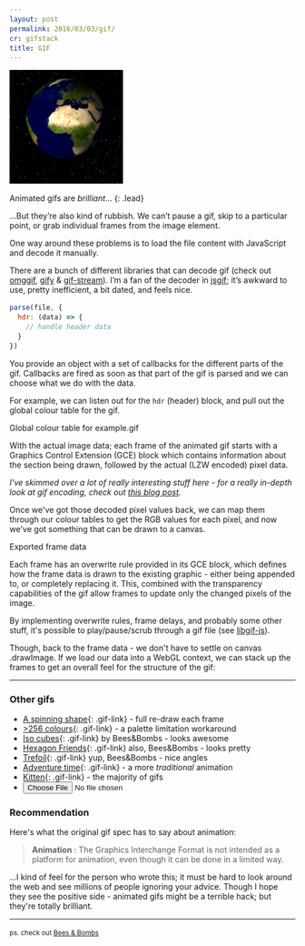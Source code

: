 ```yaml
---
layout: post
permalink: 2016/03/03/gif/
cr: gifstack
title: GIF
---
```


<div id="gs-choose">
<img src="/img/example.gif" id="gs-file-preview" />
</div>

Animated gifs are _brilliant_…
{: .lead}

…But they’re also kind of rubbish. We can’t pause a gif, skip to a particular point, or grab individual frames from the image element.

One way around these problems is to load the file content with JavaScript and decode it manually.

There are a bunch of different libraries that can decode gif (check out [omggif][omggif], [gify][gify] & [gif-stream][gif-stream]). I’m a fan of the decoder in [jsgif][jsgif]; it’s awkward to use, pretty inefficient, a bit dated, and feels nice.

```js
parse(file, {
  hdr: (data) => {
    // handle header data
  }
})
```

You provide an object with a set of callbacks for the different parts of the gif.  Callbacks are fired as soon as that part of the gif is parsed and we can choose what we do with the data.

For example, we can listen out for the `hdr` (header) block, and pull out the global colour table for the gif.


<canvas id="gs-palette"></canvas>
<p id="gs-palette-label" class="gs-label">Global colour table for example.gif</p>

With the actual image data; each frame of the animated gif starts with a Graphics Control Extension (GCE) block which contains information about the section being drawn, followed by the actual (LZW encoded) pixel data.

_I've skimmed over a lot of really interesting stuff here - for a really in-depth look at gif encoding, check out [this blog post](bytebybyte)._

Once we've got those decoded pixel values back, we can map them through our colour tables to get the RGB values for each pixel, and now we've got something that can be drawn to a canvas.

<canvas id="gs-canvas" width="500" height="500"></canvas>
<p class="gs-label">Exported frame data</p>

Each frame has an overwrite rule provided in its GCE block, which defines how the frame data is drawn to the existing graphic - either being appended to, or completely replacing it. This, combined with the transparency capabilities of the gif allow frames to update only the changed pixels of the image.


By implementing overwrite rules, frame delays, and probably some other stuff, it's possible to play/pause/scrub through a gif file (see [libgif-js][buzzfeed-libgif]).

Though, back to the frame data - we don't have to settle on canvas .drawImage. If we load our data into a WebGL context, we can stack up the frames to get an overall feel for the structure of the gif:

<canvas id="gs-three" width="500" height="500"></canvas>

<hr />

### Other gifs

* [A spinning shape](/img/example-overwrite.gif){: .gif-link} - full re-draw each frame
* [>256 colours](/img/example-colours.gif){: .gif-link} - a palette limitation workaround
* [Iso cubes](/img/example-iso.gif){: .gif-link} by Bees&Bombs - looks awesome
* [Hexagon Friends](/img/example-bb-hex-friends.gif){: .gif-link} also, Bees&Bombs - looks pretty
* [Trefoil](/img/example-trefoil.gif){: .gif-link} yup, Bees&Bombs - nice angles
* [Adventure time](/img/example-adventure.gif){: .gif-link} - a more _traditional_ animation
* [Kitten](/img/example-kitten.gif){: .gif-link} - the majority of gifs
* <input type="file" accept=".gif" id="gs-choose-file"/>

### Recommendation

Here's what the original gif spec has to say about animation:

> **Animation** : The Graphics Interchange Format is not intended as a platform for animation, even though it can be done in a limited way.

…I kind of feel for the person who wrote this; it must be hard to look around the web and see millions of people ignoring your advice<!--, and have the GIF become synonymous for the thing that it's worst at-->. Though I hope they see the positive side - animated gifs might be a terrible hack; but they're totally brilliant.

---

<small>ps. check out [Bees & Bombs][bb]</small>


[bb]: http://beesandbombs.tumblr.com/
[bytebybyte]: http://matthewflickinger.com/lab/whatsinagif/bits_and_bytes.asp
[jsgif]: http://slbkbs.org/jsgif/
[omggif]: https://github.com/deanm/omggif
[gify]: https://github.com/rfrench/gify
[gif-stream]: https://github.com/devongovett/gif-stream
[gifuct]: https://github.com/matt-way/gifuct-js
[gif.js]: https://github.com/jnordberg/gif.js
[buzzfeed-libgif]: https://github.com/buzzfeed/libgif-js


<!--
http://commandlinefanatic.com/cgi-bin/showarticle.cgi?article=art011
http://blog.pkh.me/p/21-high-quality-gif-with-ffmpeg.html
-->
